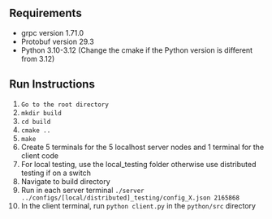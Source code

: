## Requirements
- grpc version 1.71.0
- Protobuf version 29.3
- Python 3.10-3.12 (Change the cmake if the Python version is different from 3.12)

## Run Instructions

1.  `Go to the root directory`
2. `mkdir build`
3. `cd build`
4. `cmake ..`
5. `make`
6. Create 5 terminals for the 5 localhost server nodes and 1 terminal for the client code
7. For local testing, use the local_testing folder otherwise use distributed testing if on a switch
8. Navigate to build directory 
9. Run in each server terminal `./server ../configs/[local/distributed]_testing/config_X.json 2165868`
10. In the client terminal, run `python client.py` in the `python/src` directory
